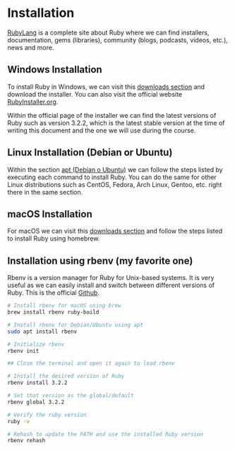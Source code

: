 # Installation

[RubyLang](https://www.ruby-lang.org/en/) is a complete site about Ruby where we can find installers, documentation, gems (libraries), community (blogs, podcasts, videos, etc.), news and more.

## Windows Installation

To install Ruby in Windows, we can visit this [downloads section](https://www.ruby-lang.org/en/documentation/installation/#rubyinstaller) and download the installer. You can also visit the official website [RubyInstaller.org](https://rubyinstaller.org/).

Within the official page of the installer we can find the latest versions of Ruby such as version 3.2.2, which is the latest stable version at the time of writing this document and the one we will use during the course.

## Linux Installation (Debian or Ubuntu)

Within the section [apt (Debian o Ubuntu)](https://www.ruby-lang.org/en/documentation/installation/#apt) we can follow the steps listed by executing each command to install Ruby. You can do the same for other Linux distributions such as CentOS, Fedora, Arch Linux, Gentoo, etc. right there in the same section.

## macOS Installation

For macOS we can visit this [downloads section](https://www.ruby-lang.org/en/documentation/installation/#homebrew) and follow the steps listed to install Ruby using homebrew.

## Installation using rbenv (my favorite one)

Rbenv is a version manager for Ruby for Unix-based systems. It is very useful as we can easily install and switch between different versions of Ruby. This is the official [Github](https://github.com/rbenv/rbenv).


```bash
# Install rbenv for macOS using brew
brew install rbenv ruby-build

# Install rbenv for Debian/Ubuntu using apt
sudo apt install rbenv

# Initialize rbenv
rbenv init

## Close the terminal and open it again to load rbenv

# Install the desired version of Ruby
rbenv install 3.2.2

# Set that version as the global/default
rbenv global 3.2.2

# Verify the ruby version
ruby -v

# Rehash to update the PATH and use the installed Ruby version
rbenv rehash
```
